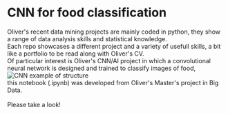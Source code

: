 # CNN for food classification
Oliver's recent data mining projects are mainly coded in python, they show a range of data analysis skills and statistical knowledge.<br/>
Each repo showcases a different project and a variety of usefull skills, a bit like a portfolio to be read along with Oliver's CV.<br/>
Of particular interest is Oliver's CNN/AI project in which a convolutional neural network is designed and trained to classify images of food,<br/> 
![CNN example of structure](https://github.com/oliver-bigdata/DM-projects-os/blob/AI-CNN-for-food-classification/CNNfood.jpg?raw=true)
<br/> this notebook (.ipynb) was developed from Oliver's Master's project in Big Data.
<br/><br/>Please take a look!
